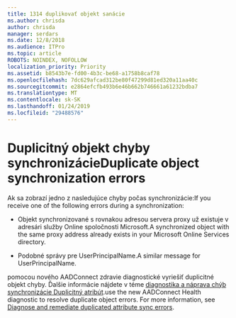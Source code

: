 ```yaml
---
title: 1314 duplikovať objekt sanácie
ms.author: chrisda
author: chrisda
manager: serdars
ms.date: 12/8/2018
ms.audience: ITPro
ms.topic: article
ROBOTS: NOINDEX, NOFOLLOW
localization_priority: Priority
ms.assetid: b8543b7e-fd00-4b3c-be68-a1758b8caf78
ms.openlocfilehash: 7dc629afcad312be80f47299d81ed320a11aa40c
ms.sourcegitcommit: e2864efcfb493b6e46b662b746661a61232bdba7
ms.translationtype: MT
ms.contentlocale: sk-SK
ms.lasthandoff: 01/24/2019
ms.locfileid: "29488576"
---
```

# <a name="duplicate-object-synchronization-errors"></a><span data-ttu-id="a7a7e-102">Duplicitný objekt chyby synchronizácie</span><span class="sxs-lookup"><span data-stu-id="a7a7e-102">Duplicate object synchronization errors</span></span>

<span data-ttu-id="a7a7e-103">Ak sa zobrazí jedno z nasledujúce chyby počas synchronizácie:</span><span class="sxs-lookup"><span data-stu-id="a7a7e-103">If you receive one of the following errors during a synchronization:</span></span>
  
- <span data-ttu-id="a7a7e-104">Objekt synchronizované s rovnakou adresou servera proxy už existuje v adresári služby Online spoločnosti Microsoft.</span><span class="sxs-lookup"><span data-stu-id="a7a7e-104">A synchronized object with the same proxy address already exists in your Microsoft Online Services directory.</span></span>
    
- <span data-ttu-id="a7a7e-105">Podobné správy pre UserPrincipalName.</span><span class="sxs-lookup"><span data-stu-id="a7a7e-105">A similar message for UserPrincipalName.</span></span>
    
<span data-ttu-id="a7a7e-p101">pomocou nového AADConnect zdravie diagnostické vyriešiť duplicitné objekt chyby. Ďalšie informácie nájdete v téme [diagnostika a náprava chýb synchronizácie Duplicitný atribút](https://docs.microsoft.com/azure/active-directory/hybrid/how-to-connect-health-diagnose-sync-errors).</span><span class="sxs-lookup"><span data-stu-id="a7a7e-p101">use the new AADConnect Health diagnostic to resolve duplicate object errors. For more information, see [Diagnose and remediate duplicated attribute sync errors](https://docs.microsoft.com/azure/active-directory/hybrid/how-to-connect-health-diagnose-sync-errors).</span></span>
  

